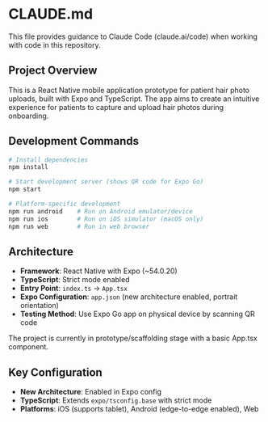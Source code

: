 # CLAUDE.md

This file provides guidance to Claude Code (claude.ai/code) when working with code in this repository.

## Project Overview

This is a React Native mobile application prototype for patient hair photo uploads, built with Expo and TypeScript. The app aims to create an intuitive experience for patients to capture and upload hair photos during onboarding.

## Development Commands

```bash
# Install dependencies
npm install

# Start development server (shows QR code for Expo Go)
npm start

# Platform-specific development
npm run android    # Run on Android emulator/device
npm run ios        # Run on iOS simulator (macOS only)
npm run web        # Run in web browser
```

## Architecture

- **Framework**: React Native with Expo (~54.0.20)
- **TypeScript**: Strict mode enabled
- **Entry Point**: `index.ts` → `App.tsx`
- **Expo Configuration**: `app.json` (new architecture enabled, portrait orientation)
- **Testing Method**: Use Expo Go app on physical device by scanning QR code

The project is currently in prototype/scaffolding stage with a basic App.tsx component.

## Key Configuration

- **New Architecture**: Enabled in Expo config
- **TypeScript**: Extends `expo/tsconfig.base` with strict mode
- **Platforms**: iOS (supports tablet), Android (edge-to-edge enabled), Web
